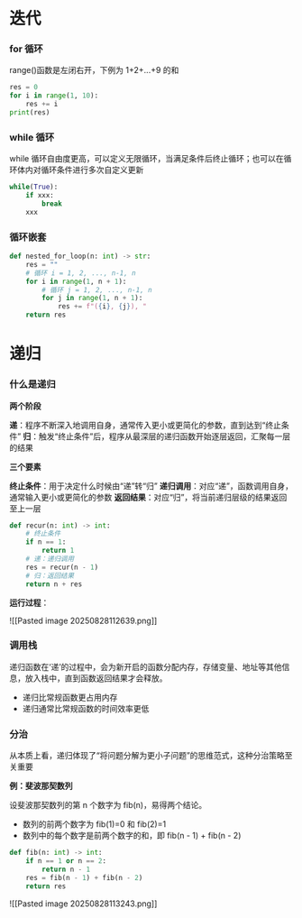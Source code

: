 # 迭代

### for 循环

range()函数是左闭右开，下例为 1+2+...+9 的和

```python
res = 0
for i in range(1, 10):
	res += i
print(res)
```

### while 循环

while 循环自由度更高，可以定义无限循环，当满足条件后终止循环；也可以在循环体内对循环条件进行多次自定义更新

```python
while(True):
	if xxx:
		break
	xxx
```

### 循环嵌套

```python
def nested_for_loop(n: int) -> str:
    res = ""
    # 循环 i = 1, 2, ..., n-1, n
    for i in range(1, n + 1):
        # 循环 j = 1, 2, ..., n-1, n
        for j in range(1, n + 1):
            res += f"({i}, {j}), "
    return res
```

# 递归

### 什么是递归

**两个阶段**

**递**：程序不断深入地调用自身，通常传入更小或更简化的参数，直到达到“终止条件”
**归**：触发“终止条件”后，程序从最深层的递归函数开始逐层返回，汇聚每一层的结果

**三个要素**

**终止条件**：用于决定什么时候由“递”转“归”
**递归调用**：对应“递”，函数调用自身，通常输入更小或更简化的参数
**返回结果**：对应“归”，将当前递归层级的结果返回至上一层

```python
def recur(n: int) -> int:
    # 终止条件
    if n == 1:
        return 1
    # 递：递归调用
    res = recur(n - 1)
    # 归：返回结果
    return n + res
```

**运行过程**：

![[Pasted image 20250828112639.png]]

### 调用栈

递归函数在‘递’的过程中，会为新开启的函数分配内存，存储变量、地址等其他信息，放入栈中，直到函数返回结果才会释放。

- 递归比常规函数更占用内存
- 递归通常比常规函数的时间效率更低

### 分治

从本质上看，递归体现了“将问题分解为更小子问题”的思维范式，这种分治策略至关重要

**例：斐波那契数列**

设斐波那契数列的第 n 个数字为 fib(n)，易得两个结论。

- 数列的前两个数字为 fib(1)=0 和 fib(2)=1
- 数列中的每个数字是前两个数字的和，即 fib(n - 1) + fib(n - 2)

```python
def fib(n: int) -> int:
	if n == 1 or n == 2:
		return n - 1
	res = fib(n - 1) + fib(n - 2)
	return res
```

![[Pasted image 20250828113243.png]]
